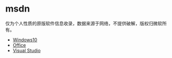 # msdn
仅为个人性质的原版软件信息收录，数据来源于网络，不提供破解，版权归微软所有。

- [Windows10](win10.md)
- [Office](office.md)
- [Visual Studio](vs.md)

